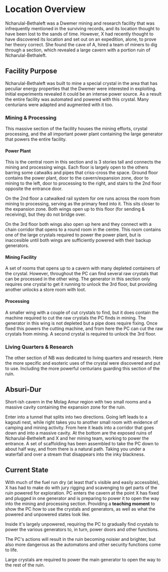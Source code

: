 # Location Overview

Ncharulal-Bethaleft was a Dwemer mining and research facility that was infrequently mentioned in the surviving
records, and its location thought to have been lost to the sands of time. However, X had recently thought to
have discovered its location and set out on an expedition, alone, to prove her theory correct. She found the
cave of A, hired a team of miners to dig through a section, which revealed a large cavern with a portion ruin of
Ncharulal-Bethaleft.

## Facility Purpose

Ncharulal-Bethaleft was built to mine a special crystal in the area that has peculiar energy properties that the
Dwemer were interested in exploiting. Initial experiments revealed it could be an intense power source. As a
result the entire facility was automated and powered with this crystal. Many centurians were adapted and
augmented with it too.

### Mining & Processing

This massive section of the facility houses the mining efforts, crystal processing, and the all important power
plant containing the large generator that powers the entire facility.

#### Power Plant

This is the central room in this section and is 3 stories tall and connects the mining and processing wings.
Each floor is largely open to the others barring some catwalks and pipes that criss-cross the space. Ground
floor contains the power plant, door to the cavern/expansion zone, door to mining to the left, door to processing
to the right, and stairs to the 2nd floor opposite the entrance door.

On the 2nd floor a catwalked rail system for ore runs across the room from mining to processing, serving as
the primary feed into it. This sits closer to the expansion zone. Both wings open up to this floor (for
sending & receiving), but they do not bridge over.

On the 3rd floor both wings also open up here and they connect with a chain corridor that opens to a round
room in the centre. This room contains one of the large crystals required to power the power plant, but is
inaccesible until both wings are sufficiently powered with their backup generators.

#### Mining Facility

A set of rooms that opens up to a cavern with many depleted containers of the crystal. However, throughout
the PC can find several raw crystals that can be processed in the other wing. The generator in this section
only requires one crystal to get it running to unlock the 3rd floor, but providing another unlocks a store
room with loot.

#### Processing

A smaller wing with a couple of cut crystals to find, but it does contain the machine required to cut the raw
crystals the PC finds in mining. The generator in this wing is not depleted but a pipe does require fixing.
Once fixed this powers the cutting machine, and from here the PC can cut the raw crystals from mining. A second
crystal is required to unlock the 3rd floor.

### Living Quarters & Research

The other section of NB was dedicated to living quarters and research. Here the more specific and esoteric uses
of the crystal were discovered and put to use. Including the more powerful centurians guarding this section of
the ruin.

## Absuri-Dur

Short-ish cavern in the Molag Amur region with two small rooms and a massive cavity containing the expansion zone
for the ruin.

Enter into a tunnel that splits into two directions. Going left leads to a kagouti nest, while right takes you to
another small room with evidence of camping and mining activity. From here it leads into a corridor that goes down
and into a massive cavity. At the bottom are the exposed ruins of Ncharulal-Betheleft and X and her mining team,
working to power the entrance. A set of scaffolding has been assembled to take the PC down to about half way,
and from there is a natural path. Taking you under a waterfall and over a stream that disappears into the inky
blackness.

## Current State

With much of the fuel run dry (at least that's visible and easily accessible), X has had to make do with jury
rigging and scavenging to get parts of the ruin powered for exploration. PC enters the cavern at the point X
has fixed and plugged in one generator and is preparing to power it to open the way into the mining and
processing section. Providing a **teaching moment** to show the PC how to use the crystals and generators, as well
as what the powered and unpowered states look like.

Inside it's largely unpowered, requiring the PC to gradually find crystals to power the
various generators to, in turn, power doors and other functions.

The PC's actions will result in the ruin becoming noisier and brighter, but also more dangerous as the
automatons and other security functions come to life.

Large crystals are required to power the main generator to open the way to the rest of the ruin.